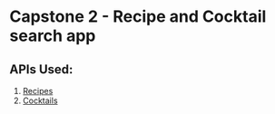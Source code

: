# Capstone 2 - Recipe and Cocktail search app

## APIs Used:
  1. [Recipes](https://www.themealdb.com/api.php)
  2. [Cocktails](https://www.thecocktaildb.com/api.php)
